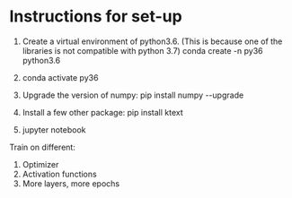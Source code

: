 # Instructions for set-up

1. Create a virtual environment of python3.6. (This is because one of the libraries is not compatible with python 3.7)
conda create -n py36 python3.6

2. conda activate py36

3. Upgrade the version of numpy: 
   pip install numpy --upgrade
 
4. Install a few other package: 
   pip install ktext

4. jupyter notebook

Train on different: 
1. Optimizer
2. Activation functions
3. More layers, more epochs
